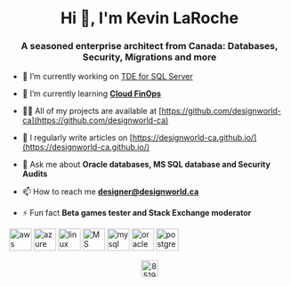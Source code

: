 <h1 align="center">Hi 👋, I'm Kevin LaRoche</h1>
<h3 align="center">A seasoned enterprise architect from Canada: Databases, Security, Migrations and more</h3>

- 🔭 I’m currently working on [TDE for SQL Server](https://github.com/designworld-ca/SQLServer)

- 🌱 I’m currently learning  **[Cloud FinOps](https://www.finops.org/introduction/what-is-finops/)**

- 👨‍💻 All of my projects are available at [https://github.com/designworld-ca](https://github.com/designworld-ca)

- 📝 I regularly write articles on [https://designworld-ca.github.io/](https://designworld-ca.github.io/)

- 💬 Ask me about **Oracle databases, MS SQL database and Security Audits**

- 📫 How to reach me **designer@designworld.ca**

- ⚡ Fun fact **Beta games tester and Stack Exchange moderator**

<p align="left"><img src="https://www.vectorlogo.zone/logos/amazon_aws/amazon_aws-icon.svg" alt="aws" width="40" height="40"/> <img src="https://www.vectorlogo.zone/logos/microsoft_azure/microsoft_azure-icon.svg" alt="azure" width="40" height="40"/> <img 
src="https://www.vectorlogo.zone/logos/linux/linux-icon.svg" alt="linux" width="40" height="40"/> <img 
src="https://github.com/detain/svg-logos/blob/master/svg/microsoft-sql-server.svg" alt="MS SQL Server" width="40" height="40"/> <img src="https://www.vectorlogo.zone/logos/mysql/mysql-icon.svg" alt="mysql" width="40" height="40"/> <img 
src="https://www.vectorlogo.zone/logos/oracle/oracle-icon.svg" alt="oracle" width="40" height="40"/> <img 
src="https://www.vectorlogo.zone/logos/postgresql/postgresql-icon.svg" alt="postgresql" width="40" height="40"/></p>

<p align="center">
<a href="https://stackoverflow.com/users/851930" target="blank"><img align="center" src="https://cdn.jsdelivr.net/npm/simple-icons@3.0.1/icons/stackoverflow.svg" alt="851930" height="30" width="30" /></a>
</p>
